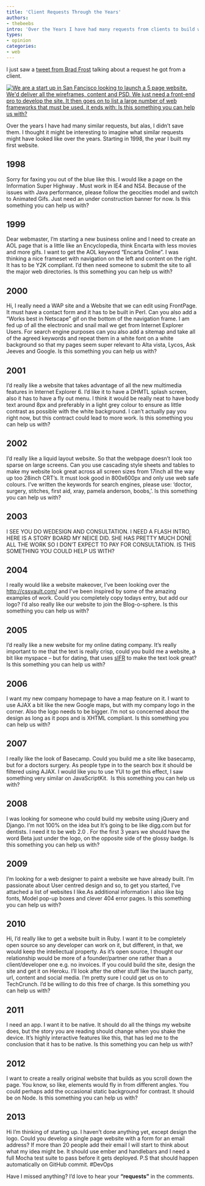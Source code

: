 ```yaml
---
title: 'Client Requests Through the Years'
authors:
- thebeebs
intro: 'Over the Years I have had many requests from clients to build websites. Here are a few.'
types:
- opinion
categories:
- web
---
```


I just saw a [tweet from Brad Frost](https://twitter.com/brad_frost/status/377397337548943361/photo/1) talking about a request he got from a client.

[![We are a start up in San Fancisco looking to launch a 5 page website. We'd deliver all the wireframes, content and PSD. We just need a front-end pro to develop the site. It then goes on to list a large number of web frameworks that must be used. it ends with: Is this something you can help us with?](http://www.ubelly.com/wp-content/uploads/2013/09/BTzI4PrIEAEV2D2.jpg "An email from Brad Frosts client")](https://twitter.com/brad_frost/status/377397337548943361/photo/1)

Over the years I have had many similar requests, but alas, I didn’t save them. I thought it might be interesting to imagine what similar requests might have looked like over the years. Starting in 1998, the year I built my first website.

## 1998

Sorry for faxing you out of the blue like this. I would like a page on the Information Super Highway . Must work in IE4 and NS4. Because of the issues with Java performance, please follow the geocities model and switch to Animated Gifs. Just need an under construction banner for now. Is this something you can help us with?

## 1999

Dear webmaster, I’m starting a new business online and I need to create an AOL page that is a little like an Encyclopedia, think Encarta with less movies and more gifs. I want to get the AOL keyword “Encarta Online”. I was thinking a nice frameset with navigation on the left and content on the right. It has to be Y2K compliant. I’d then need someone to submit the site to all the major web directories. Is this something you can help us with?

## 2000

Hi, I really need a WAP site and a Website that we can edit using FrontPage. It must have a contact form and it has to be built in Perl. Can you also add a “Works best in Netscape” gif on the bottom of the navigation frame. I am fed up of all the electronic and snail mail we get from Internet Explorer Users. For search engine purposes can you also add a sitemap and take all of the agreed keywords and repeat them in a white font on a white background so that my pages seem super relevant to Alta vista, Lycos, Ask Jeeves and Google. Is this something you can help us with?

## 2001

I’d really like a website that takes advantage of all the new multimedia features in Internet Explorer 6. I’d like it to have a DHMTL splash screen, also it has to have a fly out menu. I think it would be really neat to have body text around 8px and preferably in a light grey colour to ensure as little contrast as possible with the white background. I can’t actually pay you right now, but this contract could lead to more work. Is this something you can help us with?

## 2002

I’d really like a liquid layout website. So that the webpage doesn’t look too sparse on large screens. Can you use cascading style sheets and tables to make my website look great across all screen sizes from 17inch all the way up too 28inch CRT’s. It must look good in 800x600px and only use web safe colours. I’ve written the keywords for search engines, please use: ‘doctor, surgery, stitches, first aid, xray, pamela anderson, boobs,’. Is this something you can help us with?

## 2003

I SEE YOU DO WEDESIGN AND CONSULTATION. I NEED A FLASH INTRO, HERE IS A STORY BOARD MY NEICE DID. SHE HAS PRETTY MUCH DONE ALL THE WORK SO I DON’T EXPECT TO PAY FOR CONSULTATION. IS THIS SOMETHING YOU COULD HELP US WITH?

## 2004

I really would like a website makeover, I’ve been looking over the http://cssvault.com/ and I’ve been inspired by some of the amazing examples of work. Could you completely copy todays entry, but add our logo? I’d also really like our website to join the Blog-o-sphere. Is this something you can help us with?

## 2005

I’d really like a new website for my online dating company. It’s really important to me that the text is really crisp, could you build me a website, a bit like myspace – but for dating, that uses [sIFR](http://en.wikipedia.org/wiki/Scalable_Inman_Flash_Replacement) to make the text look great? Is this something you can help us with?

## 2006

I want my new company homepage to have a map feature on it. I want to use AJAX a bit like the new Google maps, but with my company logo in the corner. Also the logo needs to be bigger. I’m not so concerned about the design as long as it pops and is XHTML compliant. Is this something you can help us with?

## 2007

I really like the look of Basecamp. Could you build me a site like basecamp, but for a doctors surgery. As people type in to the search box it should be filtered using AJAX. I would like you to use YUI to get this effect, I saw something very similar on JavaScriptKit.&nbsp; Is this something you can help us with?

## 2008

I was looking for someone who could build my website using jQuery and Django. I’m not 100% on the idea but It’s going to be like digg.com but for dentists. I need it to be web 2.0 . For the first 3 years we should have the word Beta just under the logo, on the opposite side of the glossy badge. Is this something you can help us with?

## 2009

I’m looking for a web designer to paint a website we have already built. I’m passionate about User centred design and so, to get you started, I’ve attached a list of websites I like.As additional information I also like big fonts, Model pop-up boxes and clever 404 error pages. Is this something you can help us with?

## 2010

Hi, I’d really like to get a website built in Ruby. I want it to be completely open source so any developer can work on it, but different, in that, we would keep the intellectual property. As it’s open source, I thought our relationship would be more of a founder/partner one rather than a client/developer one e.g. no invoices. If you could build the site, design the site and get it on Heroku. I’ll look after the other stuff like the launch party, url, content and social media. I’m pretty sure I could get us on to TechCrunch. I’d be willing to do this free of charge. Is this something you can help us with?

## 2011

I need an app. I want it to be native. It should do all the things my website does, but the story you are reading should change when you shake the device. It’s highly interactive features like this, that has led me to the conclusion that it has to be native. Is this something you can help us with?

## 2012

I want to create a really original website that builds as you scroll down the page. You know, so like, elements would fly in from different angles. You could perhaps add the occasional static background for contrast. It should be on Node. Is this something you can help us with?

## 2013

Hi I’m thinking of starting up. I haven’t done anything yet, except design the logo. Could you develop a single page website with a form for an email address? If more than 20 people add their email I will start to think about what my idea might be. It should use ember and handlebars and I need a full Mocha test suite to pass before it gets deployed. P.S that should happen automatically on GitHub commit. #DevOps

Have I missed anything? I’d love to hear your **“requests”** in the comments.
